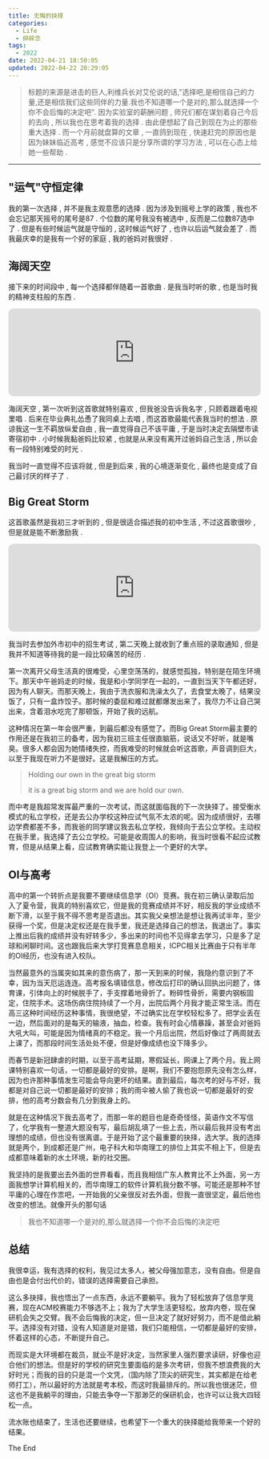 ```yaml
---
title: 无悔的抉择
categories:
  - Life
  - 碎碎念
tags:
  - 2022
date: 2022-04-21 18:50:05
updated: 2022-04-22 20:29:05
---
```


> 标题的来源是进击的巨人,利维兵长对艾伦说的话,"选择吧,是相信自己的力量,还是相信我们这些同伴的力量.我也不知道哪一个是对的,那么就选择一个你不会后悔的决定吧".
> 因为实验室的薪酬问题 , 师兄们都在谋划着自己今后的去向 , 所以我也在思考着我的选择 . 由此便想起了自己到现在为止的那些重大选择 .
> 而一个月前就盘算的文章 , 一直鸽到现在 , 快速赶完的原因也是因为妹妹临近高考 , 感觉不应该只是分享所谓的学习方法 , 可以在心态上给她一些帮助 . 
<!-- more -->

---

## "运气"守恒定律

我的第一次选择 , 并不是我主观意愿的选择 . 因为涉及到摇号上学的政策 , 我也不会忘记那天摇号的尾号是87 . 个位数的尾号我没有被选中 , 反而是二位数87选中了 . 但是有些时候运气就是守恒的 , 这时候运气好了 , 也许以后运气就会差了 . 而我最庆幸的是我有一个好的家庭 , 我的爸妈对我很好 . 

## 海阔天空

接下来的时间段中 , 每一个选择都伴随着一首歌曲 . 是我当时听的歌 , 也是当时我的精神支柱般的东西 . 

<iframe src="https://embed.music.apple.com/cn/album/%E6%B5%B7%E9%98%94%E5%A4%A9%E7%A9%BA/201575258?i=201575679&amp;app=music&amp;itsct=music_box_player&amp;itscg=30200&amp;ls=1" height="175px" frameborder="0" sandbox="allow-forms allow-popups allow-same-origin allow-scripts allow-top-navigation-by-user-activation" allow="autoplay *; encrypted-media *;" style="width: 100%; max-width: 660px; overflow: hidden; border-radius: 10px; background: transparent;"></iframe>

海阔天空 , 第一次听到这首歌就特别喜欢 , 但我爸没告诉我名字 , 只顾着跟着电视里唱 . 后来在毕业典礼怂恿了我同桌上去唱 , 而这首歌最能代表我当时的想法 . 原谅我这一生不羁放纵爱自由 , 我一直觉得自己不该平庸 , 于是当时决定去隔壁市读寄宿初中 . 小时候我黏爸妈比较紧 , 也就是从来没有离开过爸妈自己生活 , 所以会有一段特别难受的时光 . 

我当时一直觉得不应该将就 , 但是到后来 , 我的心境逐渐变化 , 最终也是变成了自己最讨厌的样子了 . 

## Big Great Storm

这首歌虽然是我初三才听到的 , 但是很适合描述我的初中生活 , 不过这首歌很吵 , 但是就是能不断激励我 . 

<iframe src="https://embed.music.apple.com/cn/album/great-big-storm/997631817?i=997631824&amp;app=music&amp;itsct=music_box_player&amp;itscg=30200&amp;ls=1" height="175px" frameborder="0" sandbox="allow-forms allow-popups allow-same-origin allow-scripts allow-top-navigation-by-user-activation" allow="autoplay *; encrypted-media *;" style="width: 100%; max-width: 660px; overflow: hidden; border-radius: 10px; background: transparent;"></iframe>

我当时去参加外市初中的招生考试 , 第二天晚上就收到了重点班的录取通知 , 但是我并不知道等待我的是一段比较痛苦的经历 . 

第一次离开父母生活真的很难受，心里空荡荡的，就感觉孤独，特别是在陌生环境下。那天中午爸妈走的时候，我是和小学同学在一起的，一直到当天下午都还好，因为有人聊天。而那天晚上，我由于洗衣服和洗澡太久了，去食堂太晚了，结果没饭了，只有一盒炸饺子。那时候的委屈和难过就都爆发出来了，我尽力不让自己哭出来，含着泪水吃完了那顿饭，开始了我的远航。

这种情况在第一年会很严重，到最后都没有感觉了。而Big Great Storm最主要的作用还是在我初三的备考，因为我初三班主任很直脑筋，说话又不好听，就是嘴臭。很多人都会因为她情绪失控，而我难受的时候就会听这首歌，声音调到巨大，以至于我现在听力不是很好。这是我解压的方式。

> Holding our own in the great big storm
>
> it is a great big storm and we are hold our own.

而中考是我超常发挥最严重的一次考试，而这就面临我的下一次抉择了。接受衡水模式的私立学校，还是去公办学校这种应试气氛不太浓的呢。因为成绩很好，去哪边学费都差不多，而我爸的同学建议我去私立学校，我倾向于去公立学校。主动权在我手里，我选择了去公立学校。可能是收周围人的影响，我当时很看不起应试教育，但是从结果上看，应试教育确实能让我登上一个更好的大学。

## OI与高考

高中的第一个转折点是我要不要继续信息学（OI）竞赛。我在初三确认录取后加入了夏令营，我真的特别喜欢它，但是我的竞赛成绩并不好，相反我的学业成绩不断下滑，以至于我不得不思考是否退出。其实我父亲想法是想让我再试半年，至少获得一个奖，但是决定权还是在我手里，我还是选择自己的想法，我退出了。事实上推出后我的成绩并没有好转多少，多出来的时间也不见得拿去学习，只是多了足球和闲聊时间。这也跟我后来大学打竞赛息息相关，ICPC相关比赛由于只有半年的OI经历，也没有进入校队。

当然最意外的当属突如其来的意伤病了，那一天到来的时候，我隐约意识到了不幸，因为当天厄运连连。高考报名填错信息，修改后打印的确认回执出问题了，体育课，引体向上的时候脱手了，手支撑着地骨折了。粉碎性骨折，需要内钢板固定，住院手术。这场伤病住院持续了一个月，出院后两个月我才能正常生活。而在高三这种时间经历这种事情，我很绝望，不过确实比在学校轻松多了。把学业丢在一边，然后面对的是每天的输液，抽血，检查。我有时会心情暴躁，甚至会对爸妈大吼大叫，可能是因为情绪真的不稳定。我一个月后出院，然后好像过了两周就去上课了，而那段时间生活处处不便，但是好像成绩也没下降多少。

而春节是新冠肆虐的时期，以至于高考延期，寒假延长，网课上了两个月。我上网课特别喜欢一句话，一切都是最好的安排。是啊，我们不要抱怨原先没有怎么样，因为也许那种事情发生可能会导向更坏的结果。直到最后，每次考的好与不好，我都是对自己说一切都是最好的安排；我的雨伞被人偷了我也说一切都是最好的安排，他的高考分数会有几分到我身上的。

就是在这种情况下我去高考了，而那一年的题目也是奇奇怪怪，英语作文不写信了，化学我有一整道大题没有写，最后胡乱填了一些上去，所以最后我并没有考出理想的成绩，但也没有很离谱。于是开始了这个最重要的抉择，选大学。我的选择就是两个，到成都还是广州，电子科大和华南理工的排位上其实不相上下，但是去成都意味着新的水土环境，新的社交圈。

我坚持的是我要出去外面的世界看看，而且我相信广东人教育比不上外面，另一方面我想学计算机相关的，而华南理工的软件计算机我分数不够。可能还是那种不甘平庸的心理在作祟吧，一开始我的父亲很反对去外面，但我一直很坚定，最后他也改变的想法。就像开头的那句话

> 我也不知道哪一个是对的,那么就选择一个你不会后悔的决定吧

## 总结

我很幸运，我有选择的权利，我见过太多人，被父母强加意志，没有自由。但是自由也是会付出代价的，错误的选择需要自己承担。

这么多抉择，我也悟出了一点东西，永远不要躺平。我为了轻松放弃了信息学竞赛，现在ACM校赛能力不够选不上；我为了大学生活更轻松，放弃内卷，现在保研机会失之交臂。我不会后悔我的决定，但一旦决定了就好好努力，而不是借此躺平。选择没有对错，没有人知道是对是错，我们只能相信，一切都是最好的安排，怀着这样的心态，不断提升自己。

而现实是大环境都在裁员，就业不是好决定，当然家里人强烈要求读研，好像也迎合他们的想法。但是好的学校的研究生要面临的是多次考研，但我不想浪费我的大好时光；而我的目的只是混一个文凭，（国内除了顶尖的研究生，其实都是在给老师打工），所以最好的方法就是考本校，而这时我最排斥的。所以我也很迷茫，但这也不是我躺平的理由，只能去争夺一下那渺茫的保研机会，也许可以让我大四轻松一点。

流水账也结束了，生活也还要继续，也希望下一个重大的抉择能给我带来一个好的结果。

The End

<!-- Q.E.D. -->